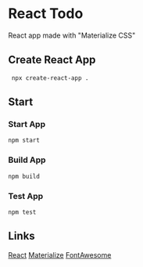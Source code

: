 # React Todo
React app made with "Materialize CSS"
## Create React App
``` npx create-react-app .```
## Start
### Start App
```
npm start
```
### Build App
```
npm build
```
### Test App
```
npm test
```
## Links
[React](https://reactjs.org/)
[Materialize](https://materializecss.com/)
[FontAwesome](https://fontawesome.com/)
